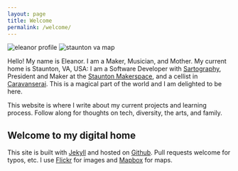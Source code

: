 ```yaml
---
layout: page
title: Welcome
permalink: /welcome/
---
```


<img src="https://c5.staticflickr.com/9/8047/28080356404_8915113309_c.jpg" class="img-half" alt="eleanor profile">
<img src="https://api.mapbox.com/styles/v1/eleanorgraham/ciwzro3vt00032qpbe65lelbz/static/-79.073435,38.149217,12.40,0.00,0.00/600x800?access_token=pk.eyJ1IjoiZWxlYW5vcmdyYWhhbSIsImEiOiJjaW93NTR0ZHIwMWVmdWVtNXl5aTZqcW5tIn0.jSLqL9vRKByhoSH9l8E7qA" class="img-half" alt="staunton va map">

Hello! My name is Eleanor. I am a Maker, Musician, and Mother.  My current home is Staunton, VA, USA: I am a Software Developer with [Sartography](http://sartography.com/), President and Maker at the [Staunton Makerspace](http://www.stauntonmakerspace.com/), and a cellist in [Caravanserai](http://caravanserai-ensemble.com/). This is a magical part of the world and I am delighted to be here.

This website is where I write about my current projects and learning process. Follow along for thoughts on tech, diversity, the arts, and family.


## Welcome to my digital home
This site is built with [Jekyll](https://jekyllrb.com/) and hosted on [Github](https://github.com/eleanorgraham/eleanorgraham.github.io). Pull requests welcome for typos, etc. I use [Flickr](https://www.flickr.com/photos/solnochka/) for images and [Mapbox](https://www.mapbox.com/) for maps.
